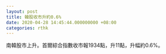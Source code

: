 ```yaml
---
layout: post
title: 韓股收市升約0.6%
date: 2020-04-28 14:45:44.000000000 +08:00
categories: rthk
---
```


南韓股市上升。首爾綜合指數收市報1934點，升11點，升幅約0.6%。
